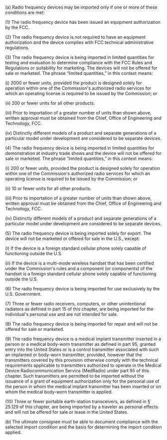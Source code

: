 (a) Radio frequency devices may be imported only if one or more of these conditions are met:

(1) The radio frequency device has been issued an equipment authorization by the FCC.
              

(2) The radio frequency device is not required to have an equipment authorization and the device complies with FCC technical administrative regulations.

(3) The radio frequency device is being imported in limited quantities for testing and evaluation to determine compliance with the FCC Rules and Regulations or suitability for marketing. The devices will not be offered for sale or marketed. The phrase “limited quantities,” in this context means:

(i) 2000 or fewer units, provided the product is designed solely for operation within one of the Commission's authorized radio services for which an operating license is required to be issued by the Commission; or

(ii) 200 or fewer units for all other products.

(iii) Prior to importation of a greater number of units than shown above, written approval must be obtained from the Chief, Office of Engineering and Technology, FCC.

(iv) Distinctly different models of a product and separate generations of a particular model under development are considered to be separate devices.

(4) The radio frequency device is being imported in limited quantities for demonstration at industry trade shows and the device will not be offered for sale or marketed. The phrase “limited quantities,” in this context means:

(i) 200 or fewer units, provided the product is designed solely for operation within one of the Commission's authorized radio services for which an operating license is required to be issued by the Commission; or

(ii) 10 or fewer units for all other products.

(iii) Prior to importation of a greater number of units than shown above, written approval must be obtained from the Chief, Office of Engineering and Technology, FCC.

(iv) Distinctly different models of a product and separate generations of a particular model under development are considered to be separate devices.

(5) The radio frequency device is being imported solely for export. The device will not be marketed or offered for sale in the U.S., except:

(i) If the device is a foreign standard cellular phone solely capable of functioning outside the U.S.

(ii) If the device is a multi-mode wireless handset that has been certified under the Commission's rules and a component (or components) of the handset is a foreign standard cellular phone solely capable of functioning outside the U.S.

(6) The radio frequency device is being imported for use exclusively by the U.S. Government.

(7) Three or fewer radio receivers, computers, or other unintentional radiators as defined in part 15 of this chapter, are being imported for the individual's personal use and are not intended for sale.

(8) The radio frequency device is being imported for repair and will not be offered for sale or marketed.

(9) The radio frequency device is a medical implant transmitter inserted in a person or a medical body-worn transmitter as defined in part 95, granted entry into the United States or is a control transmitter associated with such an implanted or body-worn transmitter, provided, however that the transmitters covered by this provision otherwise comply with the technical requirements applicable to transmitters authorized to operate in the Medical Device Radiocommunication Service (MedRadio) under part 95 of this chapter. Such transmitters are permitted to be imported without the issuance of a grant of equipment authorization only for the personal use of the person in whom the medical implant transmitter has been inserted or on whom the medical body-worn transmitter is applied.

(10) Three or fewer portable earth-station transceivers, as defined in § 25.129 of this chapter, are being imported by a traveler as personal effects and will not be offered for sale or lease in the United States.

(b) The ultimate consignee must be able to document compliance with the selected import condition and the basis for determining the import condition applied.

